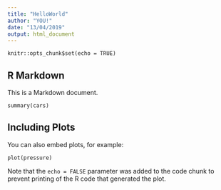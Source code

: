 ```yaml
---
title: "HelloWorld"
author: "YOU!"
date: "13/04/2019"
output: html_document
---
```


```{r setup, include=FALSE}
knitr::opts_chunk$set(echo = TRUE)
```

## R Markdown

This is a Markdown document. 

```{r cars}
summary(cars)
```

## Including Plots

You can also embed plots, for example:

```{r pressure, echo=FALSE}
plot(pressure)
```

Note that the `echo = FALSE` parameter was added to the code chunk to prevent printing of the R code that generated the plot.
